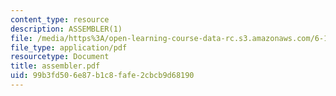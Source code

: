 ```yaml
---
content_type: resource
description: ASSEMBLER(1)
file: /media/https%3A/open-learning-course-data-rc.s3.amazonaws.com/6-111-introductory-digital-systems-laboratory-fall-2002/99b3fd506e87b1c8fafe2cbcb9d68190_assembler.pdf
file_type: application/pdf
resourcetype: Document
title: assembler.pdf
uid: 99b3fd50-6e87-b1c8-fafe-2cbcb9d68190
---
```

